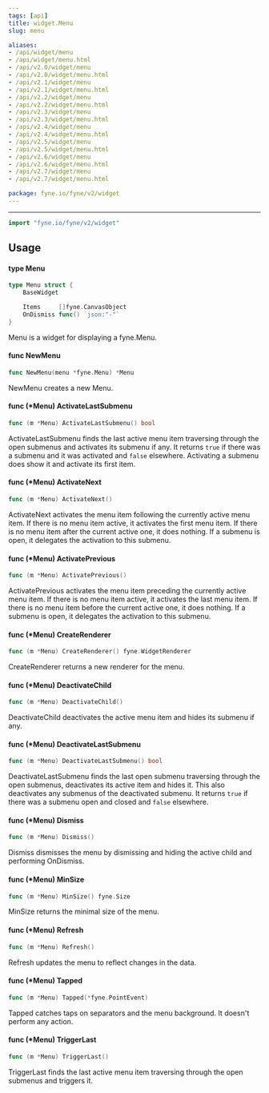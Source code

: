 ```yaml
---
tags: [api]
title: widget.Menu
slug: menu

aliases:
- /api/widget/menu
- /api/widget/menu.html
- /api/v2.0/widget/menu
- /api/v2.0/widget/menu.html
- /api/v2.1/widget/menu
- /api/v2.1/widget/menu.html
- /api/v2.2/widget/menu
- /api/v2.2/widget/menu.html
- /api/v2.3/widget/menu
- /api/v2.3/widget/menu.html
- /api/v2.4/widget/menu
- /api/v2.4/widget/menu.html
- /api/v2.5/widget/menu
- /api/v2.5/widget/menu.html
- /api/v2.6/widget/menu
- /api/v2.6/widget/menu.html
- /api/v2.7/widget/menu
- /api/v2.7/widget/menu.html

package: fyne.io/fyne/v2/widget
---
```



---
```go
import "fyne.io/fyne/v2/widget"
```

## Usage

#### type Menu

```go
type Menu struct {
	BaseWidget

	Items     []fyne.CanvasObject
	OnDismiss func() `json:"-"`
}
```

Menu is a widget for displaying a fyne.Menu.

#### func  NewMenu

```go
func NewMenu(menu *fyne.Menu) *Menu
```
NewMenu creates a new Menu.

#### func (*Menu) ActivateLastSubmenu

```go
func (m *Menu) ActivateLastSubmenu() bool
```
ActivateLastSubmenu finds the last active menu item traversing through the open submenus and activates its submenu if any. It returns `true` if there was a submenu and it was activated and `false` elsewhere. Activating a submenu does show it and activate its first item.

#### func (*Menu) ActivateNext

```go
func (m *Menu) ActivateNext()
```
ActivateNext activates the menu item following the currently active menu item. If there is no menu item active, it activates the first menu item. If there is no menu item after the current active one, it does nothing. If a submenu is open, it delegates the activation to this submenu.

#### func (*Menu) ActivatePrevious

```go
func (m *Menu) ActivatePrevious()
```
ActivatePrevious activates the menu item preceding the currently active menu item. If there is no menu item active, it activates the last menu item. If there is no menu item before the current active one, it does nothing. If a submenu is open, it delegates the activation to this submenu.

#### func (*Menu) CreateRenderer

```go
func (m *Menu) CreateRenderer() fyne.WidgetRenderer
```
CreateRenderer returns a new renderer for the menu.

#### func (*Menu) DeactivateChild

```go
func (m *Menu) DeactivateChild()
```
DeactivateChild deactivates the active menu item and hides its submenu if any.

#### func (*Menu) DeactivateLastSubmenu

```go
func (m *Menu) DeactivateLastSubmenu() bool
```
DeactivateLastSubmenu finds the last open submenu traversing through the open submenus, deactivates its active item and hides it. This also deactivates any submenus of the deactivated submenu. It returns `true` if there was a submenu open and closed and `false` elsewhere.

#### func (*Menu) Dismiss

```go
func (m *Menu) Dismiss()
```
Dismiss dismisses the menu by dismissing and hiding the active child and performing OnDismiss.

#### func (*Menu) MinSize

```go
func (m *Menu) MinSize() fyne.Size
```
MinSize returns the minimal size of the menu.

#### func (*Menu) Refresh

```go
func (m *Menu) Refresh()
```
Refresh updates the menu to reflect changes in the data.

#### func (*Menu) Tapped

```go
func (m *Menu) Tapped(*fyne.PointEvent)
```
Tapped catches taps on separators and the menu background. It doesn't perform any action.

#### func (*Menu) TriggerLast

```go
func (m *Menu) TriggerLast()
```
TriggerLast finds the last active menu item traversing through the open submenus and triggers it.
